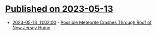 # [Published on 2023-05-13](index.md)

* [2023-05-13, 11:02:00](https://soylentnews.org/article.pl?sid=23/05/12/0426253&from=rss) - [Possible Meteorite Crashes Through Roof of New Jersey Home](https://soylentnews.org/article.pl?sid=23/05/12/0426253&from=rss)
